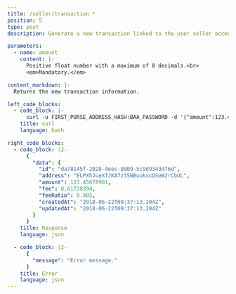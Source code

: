 ```yaml
---
title: /seller/transaction *
position: 5
type: post
description: Generate a new transaction linked to the user seller account.

parameters:
  - name: amount
    content: |-
      Positive float number with a maximum of 8 decimals.<br>
      <em>Mandatory.</em>

content_markdown: |-
  Returns the new transaction information.

left_code_blocks:
  - code_block: |-
      curl -u FIRST_PURSE_ADDRESS_HASH:BAA_PASSWORD -d '{"amount":123.45678901}' -X POST https://api.electraproject.org/seller/transaction
    title: curl
    language: bash

right_code_blocks:
  - code_block: |2-
      {
        "data": {
          "id": "da78145f-2028-4eec-8009-5c9d9343d76d",
          "address": "ELPXhJueXfJKA7z3SNBuukxcQSeW2rCbUL",
          "amount": 123.45678901,
          "fee": 0.61728394,
          "feeRatio": 0.005,
          "createdAt": "2018-06-22T09:37:13.204Z",
          "updatedAt": "2018-06-22T09:37:13.204Z"
        }
      }
    title: Response
    language: json

  - code_block: |2-
      {
        "message": "Error message."
      }
    title: Error
    language: json
---
```

